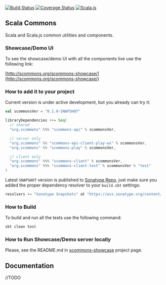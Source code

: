 
[![Build Status](https://travis-ci.org/scommons/scommons.svg?branch=master)](https://travis-ci.org/scommons/scommons)
[![Coverage Status](https://coveralls.io/repos/github/scommons/scommons/badge.svg?branch=master)](https://coveralls.io/github/scommons/scommons?branch=master)
[![Scala.js](https://www.scala-js.org/assets/badges/scalajs-0.6.17.svg)](https://www.scala-js.org)

## Scala Commons
Scala and Scala.js common utilities and components.


### Showcase/Demo UI

To see the showcase/demo UI with all the components live use the following link:

[http://scommons.org/scommons-showcase/](http://scommons.org/scommons-showcase/)

### How to add it to your project

Current version is under active development, but you already can try it:
```scala
val scommonsVer = "0.1.0-SNAPSHOT"

libraryDependencies ++= Seq(
  // shared
  "org.scommons" %%% "scommons-api" % scommonsVer,

  // server only
  "org.scommons" %% "scommons-api-client-play-ws" % scommonsVer,
  "org.scommons" %% "scommons-play" % scommonsVer,

  // client only
  "org.scommons" %%% "scommons-client" % scommonsVer,
  "org.scommons" %%% "scommons-client-test" % scommonsVer % "test"
)
```

Latest `SNAPSHOT` version is published to [Sonatype Repo](https://oss.sonatype.org/content/repositories/snapshots/org/scommons/), just make sure you added
the proper dependency resolver to your `build.sbt` settings:
```scala
resolvers += "Sonatype Snapshots" at "https://oss.sonatype.org/content/repositories/snapshots/"
```

### How to Build

To build and run all the tests use the following command:
```bash
sbt clean test
```

### How to Run Showcase/Demo server locally

Please, see the README.md in [scommons-showcase](https://github.com/scommons/scommons-showcase) project page.


## Documentation

//TODO
